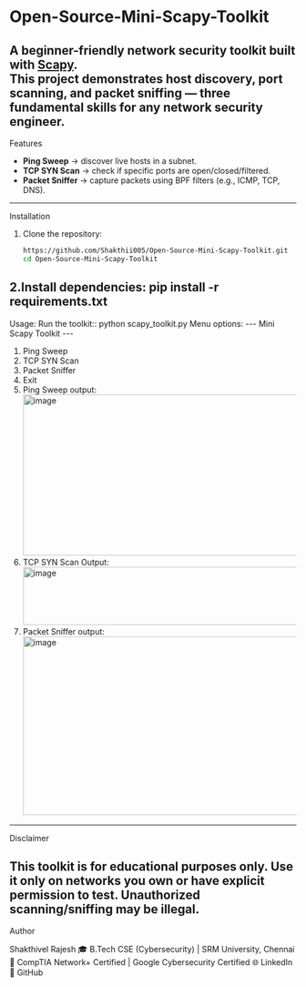 # Open-Source-Mini-Scapy-Toolkit

A beginner-friendly **network security toolkit** built with [Scapy](https://scapy.net/).  
This project demonstrates **host discovery, port scanning, and packet sniffing** — three fundamental skills for any **network security engineer**.
----------------------------------------------------------------------------------------------------------------------------------------
Features
- **Ping Sweep** → discover live hosts in a subnet.
- **TCP SYN Scan** → check if specific ports are open/closed/filtered.
- **Packet Sniffer** → capture packets using BPF filters (e.g., ICMP, TCP, DNS).
-----------------------------------------------------------------------------------------------------------------------------------------------
Installation

1. Clone the repository:
   ```bash
   https://github.com/Shakthii005/Open-Source-Mini-Scapy-Toolkit.git
   cd Open-Source-Mini-Scapy-Toolkit

2.Install dependencies: pip install -r requirements.txt
-----------------------------------------------------------------------------------------------------------------------------------------------------

Usage:
 Run the toolkit::
       python scapy_toolkit.py
Menu options:
--- Mini Scapy Toolkit ---
1. Ping Sweep
2. TCP SYN Scan
3. Packet Sniffer
4. Exit
1. Ping Sweep
output: <img width="881" height="283" alt="image" src="https://github.com/user-attachments/assets/d41cfa44-0517-47d3-b0c2-12c1c9ed3ee8" />
2. TCP SYN Scan
  Output: <img width="619" height="102" alt="image" src="https://github.com/user-attachments/assets/0f4be807-fa40-4287-a7eb-75a6fe1d0c85" />
3. Packet Sniffer
output: <img width="857" height="314" alt="image" src="https://github.com/user-attachments/assets/22f00ef5-998b-4357-aec1-8788283efab7" />
-----------------------------------------------------------------------------------------------------------------------------------------------------
Disclaimer

This toolkit is for educational purposes only.
Use it only on networks you own or have explicit permission to test. Unauthorized scanning/sniffing may be illegal.
---------------------------------------------------------------------------------------------------------------------------------------------------

Author

Shakthivel Rajesh
🎓 B.Tech CSE (Cybersecurity) | SRM University, Chennai
📜 CompTIA Network+ Certified | Google Cybersecurity Certified
🌐 LinkedIn
🐙 GitHub
